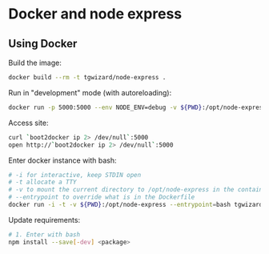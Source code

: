 # Docker and node express


## Using Docker


Build the image:

```bash
docker build --rm -t tgwizard/node-express .
```

Run in "development" mode (with autoreloading):

```bash
docker run -p 5000:5000 --env NODE_ENV=debug -v ${PWD}:/opt/node-express  tgwizard/node-express
```

Access site:

```bash
curl `boot2docker ip 2> /dev/null`:5000
open http://`boot2docker ip 2> /dev/null`:5000
```

Enter docker instance with bash:

```bash
# -i for interactive, keep STDIN open
# -t allocate a TTY
# -v to mount the current directory to /opt/node-express in the container
# --entrypoint to override what is in the Dockerfile
docker run -i -t -v ${PWD}:/opt/node-express --entrypoint=bash tgwizard/node-express
```

Update requirements:

```bash
# 1. Enter with bash
npm install --save[-dev] <package>
```
